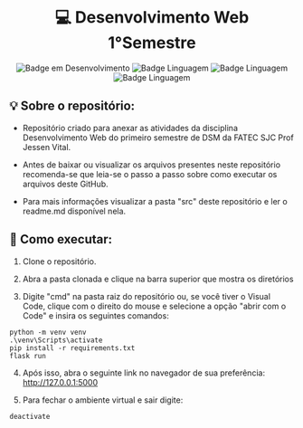 <div align="center">

# 💻 Desenvolvimento Web 1°Semestre

</div>

<div align ="center">

![Badge em Desenvolvimento](http://img.shields.io/static/v1?label=STATUS&message=EM%20DESENVOLVIMENTO&color=GREEN&style=for-the-badge)
![Badge Linguagem](http://img.shields.io/static/v1?label=Linguagens&message=PYTHON&color=blue&style=for-the-badge)
![Badge Linguagem](http://img.shields.io/static/v1?label=Linguagens&message=HTML&color=red&style=for-the-badge)
![Badge Linguagem](http://img.shields.io/static/v1?label=Linguagens&message=CSS&color=purple&style=for-the-badge)


</div>

## 💡 Sobre o repositório:

- Repositório criado para anexar as atividades da disciplina Desenvolvimento Web do primeiro semestre de DSM da FATEC SJC Prof Jessen Vital.

- Antes de baixar ou visualizar os arquivos presentes neste repositório recomenda-se que leia-se o passo a passo sobre como executar os arquivos deste GitHub.

- Para mais informações visualizar a pasta "src" deste repositório e ler o readme.md disponível nela.

## 🔨 Como executar:

1. Clone o repositório.

2. Abra a pasta clonada e clique na barra superior que mostra os diretórios
3. Digite "cmd" na pasta raiz do repositório ou, se você tiver o Visual Code, clique com o direito do mouse e selecione a opção "abrir com o Code" e insira os seguintes comandos:

```
python -m venv venv
.\venv\Scripts\activate
pip install -r requirements.txt
flask run
```

4. Após isso, abra o seguinte link no navegador de sua preferência: http://127.0.0.1:5000

5. Para fechar o ambiente virtual e sair digite:

```
deactivate
```
